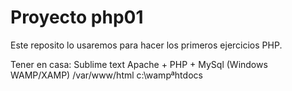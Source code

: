 # Proyecto php01

Este reposito lo usaremos para hacer los primeros ejercicios PHP.

Tener en casa:
Sublime text
Apache + PHP + MySql (Windows WAMP/XAMP)
/var/www/html
c:\wampªhtdocs



